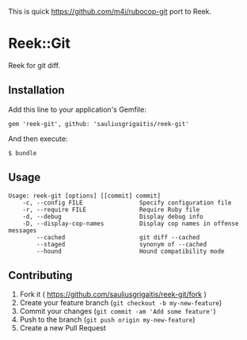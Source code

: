 This is quick https://github.com/m4i/rubocop-git port to Reek. 

# Reek::Git

Reek for git diff.

## Installation

Add this line to your application's Gemfile:

    gem 'reek-git', github: 'sauliusgrigaitis/reek-git'

And then execute:

    $ bundle

## Usage

    Usage: reek-git [options] [[commit] commit]
        -c, --config FILE                Specify configuration file
        -r, --require FILE               Require Ruby file
        -d, --debug                      Display debug info
        -D, --display-cop-names          Display cop names in offense messages
            --cached                     git diff --cached
            --staged                     synonym of --cached
            --hound                      Hound compatibility mode

## Contributing

1. Fork it ( https://github.com/sauliusgrigaitis/reek-git/fork )
2. Create your feature branch (`git checkout -b my-new-feature`)
3. Commit your changes (`git commit -am 'Add some feature'`)
4. Push to the branch (`git push origin my-new-feature`)
5. Create a new Pull Request

